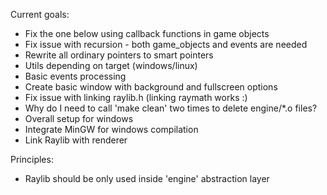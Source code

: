 Current goals:
- Fix the one below using callback functions in game objects
- Fix issue with recursion - both game_objects and events are needed
- Rewrite all ordinary pointers to smart pointers
- Utils depending on target (windows/linux)
- Basic events processing
- Create basic window with background and fullscreen options
- <DONE> Fix issue with linking raylib.h (linking raymath works :)
- <DONE> Why do I need to call 'make clean' two times to delete engine/*.o files?
- <DONE> Overall setup for windows
- <DONE> Integrate MinGW for windows compilation
- <DONE> Link Raylib with renderer

Principles:
- Raylib should be only used inside 'engine' abstraction layer
